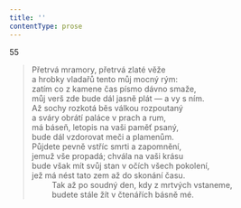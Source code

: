```yaml
---
title: ''
contentType: prose
---
```


55

> Přetrvá mramory, přetrvá zlaté věže  
> a hrobky vladařů tento můj mocný rým:  
> zatím co z kamene čas písmo dávno smaže,  
> můj verš zde bude dál jasně plát — a vy s ním.  
> Až sochy rozkotá běs válkou rozpoutaný  
> a sváry obrátí paláce v prach a rum,  
> má báseň, letopis na vaši paměť psaný,  
> bude dál vzdorovat meči a plamenům.  
> Půjdete pevně vstříc smrti a zapomnění,  
> jemuž vše propadá; chvála na vaši krásu  
> bude však mít svůj stan v očích všech pokolení,  
> jež má nést tato zem až do skonání času.  
>          Tak až po soudný den, kdy z mrtvých vstaneme,  
>          budete stále žít v čtenářích básně mé.
